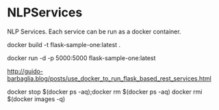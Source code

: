 # NLPServices
NLP Services.  Each service can be run as a docker container.



docker build -t flask-sample-one:latest .

docker run -d -p 5000:5000 flask-sample-one:latest 


http://guido-barbaglia.blog/posts/use_docker_to_run_flask_based_rest_services.html



docker stop $(docker ps -aq);docker rm $(docker ps -aq)
docker rmi $(docker images -q)